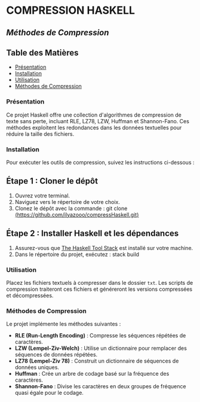 # **COMPRESSION HASKELL**
## *Méthodes de Compression*

## Table des Matières
- [Présentation](#présentation)
- [Installation](#installation)
- [Utilisation](#utilisation)
- [Méthodes de Compression](#méthodes-de-compression)

### Présentation
Ce projet Haskell offre une collection d'algorithmes de compression de texte sans perte, incluant RLE, LZ78, LZW, Huffman et Shannon-Fano. Ces méthodes exploitent les redondances dans les données textuelles pour réduire la taille des fichiers.

### Installation
Pour exécuter les outils de compression, suivez les instructions ci-dessous :

## Étape 1 : Cloner le dépôt
1. Ouvrez votre terminal.
2. Naviguez vers le répertoire de votre choix.
3. Clonez le dépôt avec la commande : git clone [\(https://github.com/ilyazooo/compressHaskell.git)](https://github.com/ilyazooo/compressHaskell.git)

## Étape 2 : Installer Haskell et les dépendances
1. Assurez-vous que [The Haskell Tool Stack](https://docs.haskellstack.org/en/stable/README/) est installé sur votre machine.
2. Dans le répertoire du projet, exécutez : stack build


### Utilisation
Placez les fichiers textuels à compresser dans le dossier `txt`. Les scripts de compression traiteront ces fichiers et généreront les versions compressées et décompressées.

### Méthodes de Compression
Le projet implémente les méthodes suivantes :

- **RLE (Run-Length Encoding)** : Compresse les séquences répétées de caractères.
- **LZW (Lempel-Ziv-Welch)** : Utilise un dictionnaire pour remplacer des séquences de données répétées.
- **LZ78 (Lempel-Ziv 78)** : Construit un dictionnaire de séquences de données uniques.
- **Huffman** : Crée un arbre de codage basé sur la fréquence des caractères.
- **Shannon-Fano** : Divise les caractères en deux groupes de fréquence quasi égale pour le codage.

